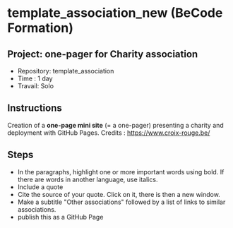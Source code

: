 # template_association_new (BeCode Formation)

## Project: one-pager for Charity association
-   Repository: template_association
-   Time : 1 day
-   Travail: Solo

## Instructions

Creation of a **one-page mini site** (= a one-pager) presenting a charity and deployment with GitHub Pages.
Credits : https://www.croix-rouge.be/

## Steps

- In the paragraphs, highlight one or more important words using bold. If there are words in another language, use italics.
- Include a quote 
- Cite the source of your quote. Click on it, there is then a new window.
- Make a subtitle "Other associations" followed by a list of links to similar associations.
- publish this as a GitHub Page
